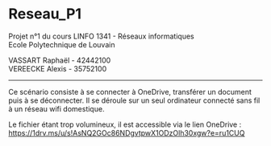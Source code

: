 # Reseau_P1
Projet n°1 du cours LINFO 1341 - Réseaux informatiques <br>
Ecole Polytechnique de Louvain

VASSART Raphaël - 42442100 <br>
VEREECKE Alexis - 35752100

***
Ce scénario consiste à se connecter à OneDrive, transférer un document puis à se déconnecter. Il se déroule sur un seul ordinateur connecté sans fil à un réseau wifi domestique. 

Le fichier étant trop volumineux, il est accessible via le lien OneDrive : https://1drv.ms/u/s!AsNQ2GOc86NDgvtpwX1ODzOlh30xgw?e=ru1CUQ
